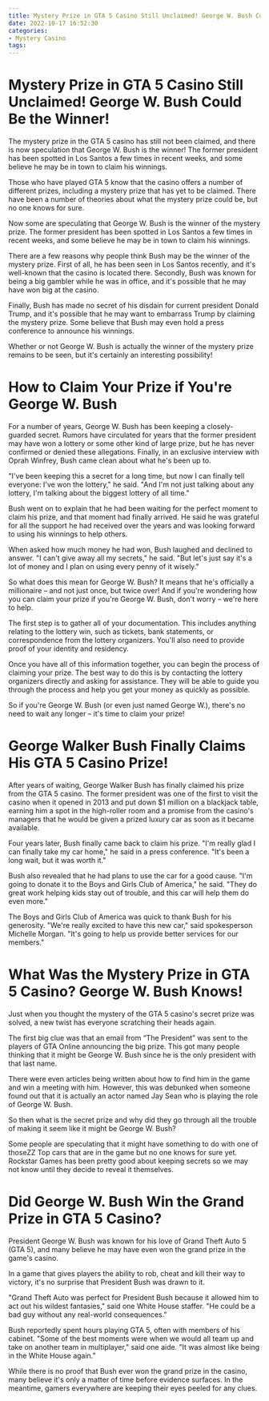 ```yaml
---
title: Mystery Prize in GTA 5 Casino Still Unclaimed! George W. Bush Could Be the Winner!
date: 2022-10-17 16:52:30
categories:
- Mystery Casino
tags:
---
```



#  Mystery Prize in GTA 5 Casino Still Unclaimed! George W. Bush Could Be the Winner!
The mystery prize in the GTA 5 casino has still not been claimed, and there is now speculation that George W. Bush is the winner! The former president has been spotted in Los Santos a few times in recent weeks, and some believe he may be in town to claim his winnings.

Those who have played GTA 5 know that the casino offers a number of different prizes, including a mystery prize that has yet to be claimed. There have been a number of theories about what the mystery prize could be, but no one knows for sure.

Now some are speculating that George W. Bush is the winner of the mystery prize. The former president has been spotted in Los Santos a few times in recent weeks, and some believe he may be in town to claim his winnings.

There are a few reasons why people think Bush may be the winner of the mystery prize. First of all, he has been seen in Los Santos recently, and it's well-known that the casino is located there. Secondly, Bush was known for being a big gambler while he was in office, and it's possible that he may have won big at the casino.

Finally, Bush has made no secret of his disdain for current president Donald Trump, and it's possible that he may want to embarrass Trump by claiming the mystery prize. Some believe that Bush may even hold a press conference to announce his winnings.

Whether or not George W. Bush is actually the winner of the mystery prize remains to be seen, but it's certainly an interesting possibility!

#  How to Claim Your Prize if You're George W. Bush

For a number of years, George W. Bush has been keeping a closely-guarded secret. Rumors have circulated for years that the former president may have won a lottery or some other kind of large prize, but he has never confirmed or denied these allegations. Finally, in an exclusive interview with Oprah Winfrey, Bush came clean about what he's been up to.

"I've been keeping this a secret for a long time, but now I can finally tell everyone: I've won the lottery," he said. "And I'm not just talking about any lottery, I'm talking about the biggest lottery of all time."

Bush went on to explain that he had been waiting for the perfect moment to claim his prize, and that moment had finally arrived. He said he was grateful for all the support he had received over the years and was looking forward to using his winnings to help others.

When asked how much money he had won, Bush laughed and declined to answer. "I can't give away all my secrets," he said. "But let's just say it's a lot of money and I plan on using every penny of it wisely."

So what does this mean for George W. Bush? It means that he's officially a millionaire – and not just once, but twice over! And if you're wondering how you can claim your prize if you're George W. Bush, don't worry – we're here to help.

The first step is to gather all of your documentation. This includes anything relating to the lottery win, such as tickets, bank statements, or correspondence from the lottery organizers. You'll also need to provide proof of your identity and residency.

Once you have all of this information together, you can begin the process of claiming your prize. The best way to do this is by contacting the lottery organizers directly and asking for assistance. They will be able to guide you through the process and help you get your money as quickly as possible.

So if you're George W. Bush (or even just named George W.), there's no need to wait any longer – it's time to claim your prize!

#  George Walker Bush Finally Claims His GTA 5 Casino Prize!

After years of waiting, George Walker Bush has finally claimed his prize from the GTA 5 casino. The former president was one of the first to visit the casino when it opened in 2013 and put down $1 million on a blackjack table, earning him a spot in the high-roller room and a promise from the casino's managers that he would be given a prized luxury car as soon as it became available.

Four years later, Bush finally came back to claim his prize. "I'm really glad I can finally take my car home," he said in a press conference. "It's been a long wait, but it was worth it."

Bush also revealed that he had plans to use the car for a good cause. "I'm going to donate it to the Boys and Girls Club of America," he said. "They do great work helping kids stay out of trouble, and this car will help them do even more."

The Boys and Girls Club of America was quick to thank Bush for his generosity. "We're really excited to have this new car," said spokesperson Michelle Morgan. "It's going to help us provide better services for our members."

#  What Was the Mystery Prize in GTA 5 Casino? George W. Bush Knows!

Just when you thought the mystery of the GTA 5 casino's secret prize was solved, a new twist has everyone scratching their heads again.

The first big clue was that an email from “The President” was sent to the players of GTA Online announcing the big prize. This got many people thinking that it might be George W. Bush since he is the only president with that last name.

There were even articles being written about how to find him in the game and win a meeting with him. However, this was debunked when someone found out that it is actually an actor named Jay Sean who is playing the role of George W. Bush.

So then what is the secret prize and why did they go through all the trouble of making it seem like it might be George W. Bush?

Some people are speculating that it might have something to do with one of thoseZZ Top cars that are in the game but no one knows for sure yet. Rockstar Games has been pretty good about keeping secrets so we may not know until they decide to reveal it themselves.

#  Did George W. Bush Win the Grand Prize in GTA 5 Casino?

President George W. Bush was known for his love of Grand Theft Auto 5 (GTA 5), and many believe he may have even won the grand prize in the game's casino.

In a game that gives players the ability to rob, cheat and kill their way to victory, it's no surprise that President Bush was drawn to it.

"Grand Theft Auto was perfect for President Bush because it allowed him to act out his wildest fantasies," said one White House staffer. "He could be a bad guy without any real-world consequences."

Bush reportedly spent hours playing GTA 5, often with members of his cabinet. "Some of the best moments were when we would all team up and take on another team in multiplayer," said one aide. "It was almost like being in the White House again."

While there is no proof that Bush ever won the grand prize in the casino, many believe it's only a matter of time before evidence surfaces. In the meantime, gamers everywhere are keeping their eyes peeled for any clues.